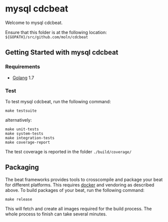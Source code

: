 # mysql cdcbeat

Welcome to mysql cdcbeat.

Ensure that this folder is at the following location:
`${GOPATH}/src/github.com/moln/cdcbeat`

## Getting Started with mysql cdcbeat

### Requirements

* [Golang](https://golang.org/dl/) 1.7

### Test

To test mysql cdcbeat, run the following command:

```
make testsuite
```

alternatively:
```
make unit-tests
make system-tests
make integration-tests
make coverage-report
```

The test coverage is reported in the folder `./build/coverage/`


## Packaging

The beat frameworks provides tools to crosscompile and package your beat for different platforms. This requires [docker](https://www.docker.com/) and vendoring as described above. To build packages of your beat, run the following command:

```
make release
```

This will fetch and create all images required for the build process. The whole process to finish can take several minutes.
